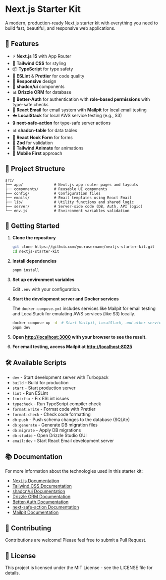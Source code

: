 # Next.js Starter Kit

A modern, production-ready Next.js starter kit with everything you need to build fast, beautiful, and responsive web applications.

## 🚀 Features

- ⚡️ **Next.js 15** with App Router
- 🎨 **Tailwind CSS** for styling
- 📦 **TypeScript** for type safety
- 🎯 **ESLint** & **Prettier** for code quality
- 📱 **Responsive** design
- 🎨 **shadcn/ui** components
- 📊 **Drizzle ORM** for database
- 🔐 **Better-Auth** for authentication with **role-based permissions** with type-safe checks
- 📧 **React Email** for email system with **Mailpit** for local email testing
- ☁️ **LocalStack** for local AWS service testing (e.g., S3)
- 🔒 **next-safe-action** for type-safe server actions
- 📊 **shadcn-table** for data tables
- 🔄 **React Hook Form** for forms
- 📝 **Zod** for validation
- 🎨 **Tailwind Animate** for animations
- 📱 **Mobile First** approach

## 📁 Project Structure

```
src/
├── app/              # Next.js app router pages and layouts
├── components/       # Reusable UI components
├── config/           # Configuration files
├── emails/           # Email templates using React Email
├── lib/              # Utility functions and shared logic
├── server/           # Server-side code (DB, Auth, API logic)
└── env.js            # Environment variables validation
```

## 🚀 Getting Started

1. **Clone the repository**

   ```bash
   git clone https://github.com/yourusername/nextjs-starter-kit.git
   cd nextjs-starter-kit
   ```

2. **Install dependencies**

   ```bash
   pnpm install
   ```

3. **Set up environment variables**

   Edit `.env` with your configuration.

4. **Start the development server and Docker services**

   The `docker-compose.yml` includes services like Mailpit for email testing and LocalStack for emulating AWS services (like S3) locally.

   ```bash
   docker-compose up -d  # Start Mailpit, LocalStack, and other services
   pnpm dev
   ```

5. **Open [http://localhost:3000](http://localhost:3000) with your browser to see the result.**

6. **For email testing, access Mailpit at [http://localhost:8025](http://localhost:8025)**

## 🛠️ Available Scripts

- `dev` - Start development server with Turbopack
- `build` - Build for production
- `start` - Start production server
- `lint` - Run ESLint
- `lint:fix` - Fix ESLint issues
- `typecheck` - Run TypeScript compiler check
- `format:write` - Format code with Prettier
- `format:check` - Check code formatting
- `db:push` - Push schema changes to the database (SQLite)
- `db:generate` - Generate DB migration files
- `db:migrate` - Apply DB migrations
- `db:studio` - Open Drizzle Studio GUI
- `email:dev` - Start React Email development server

## 📚 Documentation

For more information about the technologies used in this starter kit:

- [Next.js Documentation](https://nextjs.org/docs)
- [Tailwind CSS Documentation](https://tailwindcss.com/docs)
- [shadcn/ui Documentation](https://ui.shadcn.com)
- [Drizzle ORM Documentation](https://orm.drizzle.team)
- [Better-Auth Documentation](https://www.better-auth.com/)
- [next-safe-action Documentation](https://next-safe-action.dev/docs/getting-started)
- [Mailpit Documentation](https://github.com/axllent/mailpit)

## 🤝 Contributing

Contributions are welcome! Please feel free to submit a Pull Request.

## 📄 License

This project is licensed under the MIT License - see the LICENSE file for details.

